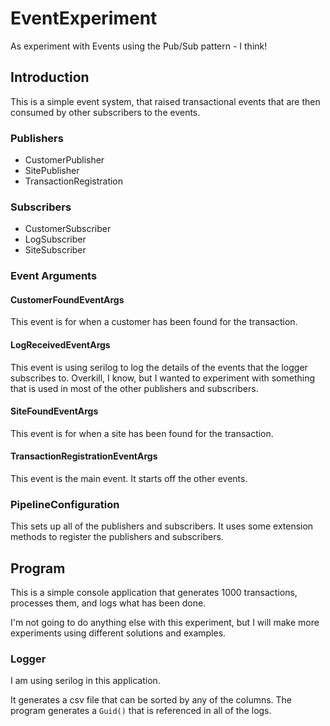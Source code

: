 # EventExperiment

As experiment with Events using the Pub/Sub pattern - I think!

## Introduction

This is a simple event system, that raised transactional events that are then consumed by other subscribers to the events.

### Publishers

* CustomerPublisher
* SitePublisher
* TransactionRegistration

### Subscribers

* CustomerSubscriber
* LogSubscriber
* SiteSubscriber

### Event Arguments

#### CustomerFoundEventArgs

This event is for when a customer has been found for the transaction.

#### LogReceivedEventArgs

This event is using serilog to log the details of the events that the logger subscribes to.  Overkill, I know, but I wanted to experiment with something that is used in most of the other publishers and subscribers.

#### SiteFoundEventArgs

This event is for when a site has been found for the transaction.

#### TransactionRegistrationEventArgs

This event is the main event.  It starts off the other events.

### PipelineConfiguration

This sets up all of the publishers and subscribers.  It uses some extension methods to register the publishers and subscribers.

## Program

This is a simple console application that generates 1000 transactions, processes them, and logs what has been done.

I'm not going to do anything else with this experiment, but I will make more experiments using different solutions and examples.

### Logger

I am using serilog in this application.

It generates a csv file that can be sorted by any of the columns.  The program generates a ```Guid()``` that is referenced in all of the logs.